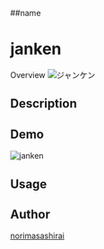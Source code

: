 ##name
# janken
Overview
 ![ジャンケン](https://user-images.githubusercontent.com/66149009/87239535-21fc5e00-c44b-11ea-82e7-fc66f04c11fa.jpeg)

## Description

## Demo
 ![janken](https://user-images.githubusercontent.com/66149009/87239793-0ba3d180-c44e-11ea-92ae-e9c8dc908255.gif)

## Usage

## Author
[norimasashirai](https://github.com/norimasashirai)


